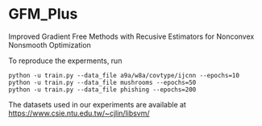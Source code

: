# GFM_Plus

Improved Gradient Free Methods with Recusive Estimators for Nonconvex Nonsmooth Optimization

To reproduce the experments, run

```
python -u train.py --data_file a9a/w8a/covtype/ijcnn --epochs=10
python -u train.py --data_file mushrooms --epochs=50
python -u train.py --data_file phishing --epochs=200
```

The datasets used in our experiments are available at https://www.csie.ntu.edu.tw/~cjlin/libsvm/
